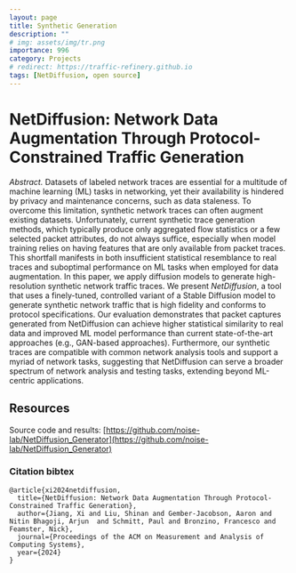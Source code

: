 ```yaml
---
layout: page
title: Synthetic Generation
description: ""
# img: assets/img/tr.png
importance: 996
category: Projects
# redirect: https://traffic-refinery.github.io
tags: [NetDiffusion, open source]
---
```


# NetDiffusion: Network Data Augmentation Through Protocol-Constrained Traffic Generation

*Abstract.* Datasets of labeled network traces are essential for a multitude of machine
	learning (ML) tasks in networking, yet their availability is hindered by
	privacy and maintenance concerns, such as data staleness. To
	overcome this limitation, synthetic network traces can often augment
	existing datasets. Unfortunately, current synthetic trace generation methods,
	which typically produce only aggregated flow statistics or a few selected packet
	attributes, do not always suffice, especially when model training relies
    on having features that are only available from packet traces. This shortfall
	manifests in both insufficient statistical resemblance to real traces and
	suboptimal performance on ML tasks when employed for data augmentation.
	In this paper, we apply
	diffusion models to generate high-resolution 
	synthetic network traffic traces. We present *NetDiffusion*,
	a tool that uses a finely-tuned, controlled variant of a Stable Diffusion
	model to generate synthetic network traffic that is high fidelity and
    conforms to protocol specifications.
	Our evaluation demonstrates that 
	packet captures generated from NetDiffusion can achieve higher statistical similarity to real
	data and improved ML model performance than current
    state-of-the-art approaches (e.g., GAN-based approaches). Furthermore,
	our synthetic traces are compatible with
	common network analysis tools
	and support a myriad of network tasks,
	suggesting that NetDiffusion can serve a broader spectrum of network analysis and testing tasks, extending beyond ML-centric applications.

## Resources
Source code and results: [https://github.com/noise-lab/NetDiffusion_Generator](https://github.com/noise-lab/NetDiffusion_Generator)

### Citation bibtex
```
@article{xi2024netdiffusion,
  title={NetDiffusion: Network Data Augmentation Through Protocol-Constrained Traffic Generation},
  author={Jiang, Xi and Liu, Shinan and Gember-Jacobson, Aaron and Nitin Bhagoji, Arjun  and Schmitt, Paul and Bronzino, Francesco and Feamster, Nick},
  journal={Proceedings of the ACM on Measurement and Analysis of Computing Systems},
  year={2024}
}
```